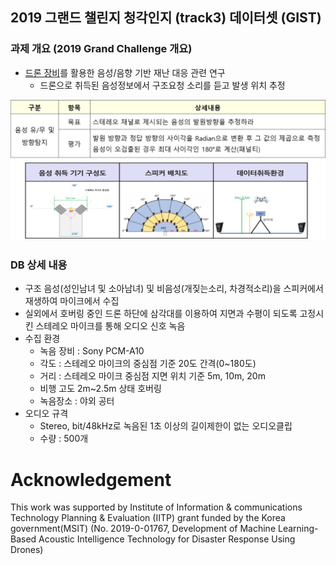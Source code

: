 ## 2019 그랜드 챌린지 청각인지 (track3) 데이터셋 (GIST)
### 과제 개요 (2019 Grand Challenge 개요)

* <u>드론 장비</u>를 활용한 음성/음향 기반 재난 대응 관련 연구
  - 드론으로 취득된 음성정보에서 구조요청 소리를 듣고 발생 위치 추정

![fig1](./images/fig1.png)

### DB 상세 내용
* 구조 음성(성인남녀 및 소아남녀) 및 비음성(개짖는소리, 차경적소리)을 스피커에서
재생하여 마이크에서 수집
*  실외에서 호버링 중인 드론 하단에 삼각대를 이용하여 지면과 수평이 되도록 고정시킨
스테레오 마이크를 통해 오디오 신호 녹음
* 수집 환경
  - 녹음 장비 : Sony PCM-A10
  - 각도 : 스테레오 마이크의 중심점 기준 20도 간격(0~180도)
  - 거리 : 스테레오 마이크 중심점 지면 위치 기준 5m, 10m, 20m
  - 비행 고도 2m~2.5m 상태 호버링 
  - 녹음장소 : 야외 공터
* 오디오 규격
  - Stereo, bit/48kHz로 녹음된 1초 이상의 길이제한이 없는 오디오클립
  - 수량 :  500개

# Acknowledgement
This work was supported by Institute of Information & communications Technology Planning & Evaluation (IITP) grant funded by the Korea government(MSIT) (No. 2019-0-01767, Development of Machine Learning-Based Acoustic Intelligence Technology for Disaster Response Using Drones)
